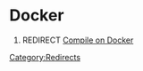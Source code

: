 # Docker
1.  REDIRECT [Compile on Docker](Compile_on_Docker.md)



[Category:Redirects](Category:Redirects.md)
